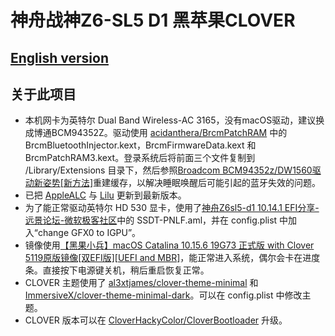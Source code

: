 # 神舟战神Z6-SL5 D1 黑苹果CLOVER

## [English version](https://github.com/Measureless/Hackintosh_Hasee_Z6-SL5D1/blob/master/README.md)

## 关于此项目
- 本机网卡为英特尔 Dual Band Wireless-AC 3165，没有macOS驱动，建议换成博通BCM94352Z。驱动使用 [acidanthera/BrcmPatchRAM](https://github.com/acidanthera/BrcmPatchRAM) 中的 BrcmBluetoothInjector.kext，BrcmFirmwareData.kext 和 BrcmPatchRAM3.kext。登录系统后将前面三个文件复制到 /Library/Extensions 目录下，然后参照[Broadcom BCM94352z/DW1560驱动新姿势[新方法]](https://blog.daliansky.net/Broadcom-BCM94352z-DW1560-drive-new-posture.html)重建缓存，以解决睡眠唤醒后可能引起的蓝牙失效的问题。
- 已把 [AppleALC](https://github.com/acidanthera/AppleALC/releases) 与 [Lilu](https://github.com/acidanthera/Lilu/releases) 更新到最新版本。
- 为了能正常驱动英特尔 HD 530 显卡，使用了[神舟Z6sl5-d1 10.14.1 EFI分享-远景论坛-微软极客社区](http://bbs.pcbeta.com/forum.php?mod=viewthread&tid=1800126)中的 SSDT-PNLF.aml，并在 config.plist 中加入“change GFX0 to IGPU”。
- 镜像使用[【黑果小兵】macOS Catalina 10.15.6 19G73 正式版 with Clover 5119原版镜像[双EFI版][UEFI and MBR]](https://blog.daliansky.net/macOS-Catalina-10.15.6-19G73-Release-version-with-Clover-5119-original-image-Double-EFI-Version-UEFI-and-MBR.html)，能正常进入系统，偶尔会卡在进度条。直接按下电源键关机，稍后重启恢复正常。
- CLOVER 主题使用了 [al3xtjames/clover-theme-minimal](https://github.com/al3xtjames/clover-theme-minimal) 和 [ImmersiveX/clover-theme-minimal-dark](https://github.com/ImmersiveX/clover-theme-minimal-dark)。可以在 config.plist 中修改主题。
- CLOVER 版本可以在 [CloverHackyColor/CloverBootloader](https://github.com/CloverHackyColor/CloverBootloader) 升级。